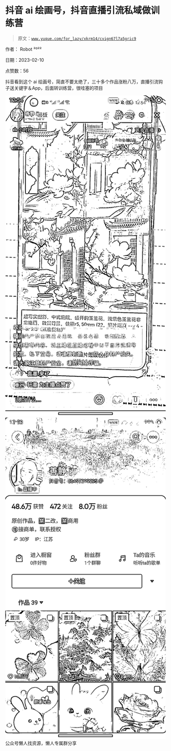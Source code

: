 # 抖音 ai 绘画号，抖音直播引流私域做训练营

> 原文：[`www.yuque.com/for_lazy/xkrm14/cvign67l7a5gric9`](https://www.yuque.com/for_lazy/xkrm14/cvign67l7a5gric9)



作者： Robot ²º²²



日期：2023-02-10



点赞数：56



抖音看到这个 ai 绘画号，简直不要太绝了，三十多个作品涨粉八万，直播引流钩子送关键字＆App，后面转训练营，很哇塞的项目



![](img/300526bd559b10e729209aded4d1b003.png)  <ne-p id="u6d25120f" data-lake-id="u6d25120f">![](img/3e4ec8ad58653ac5efa744ffcef28c79.png)  <ne-p id="uacba6aa9" data-lake-id="uacba6aa9">公众号懒人找资源，懒人专属群分享

</ne-p></ne-p>